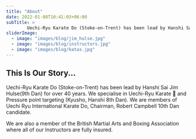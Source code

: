 ```yaml
---
title: "About"
date: 2022-01-08T10:41:03+06:00
subTitle: >
        Uechi-Ryu Karate Do (Stoke-on-Trent) has been lead by Hanshi Sai Jim Hulse(9th Dan) for over 40 years
sliderImage:
  - image: "images/blog/jim_hulse.jpg"
  - image: "images/blog/instructors.jpg"
  - image: "images/blog/katas.jpg"
---
```

## This Is Our Story...

Uechi-Ryu Karate Do (Stoke-on-Trent) has been lead by Hanshi Sai Jim Hulse(9th Dan) for over 40 years. We specialise in Uechi-Ryu Karate 🥋 and Pressure point targeting (Kyusho, Hanshi 8th Dan). We are members of Uechi Ryu International Karate Do, Chairman, Robert Campbell 10th Dan candidate. 

We are also a member of the British Martial Arts and Boxing Association where all of our Instructors are fully insured.
